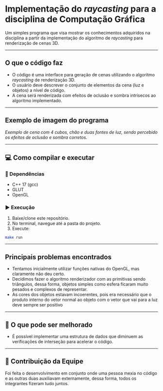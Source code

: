 # Implementação do <i>raycasting</i> para a disciplina de Computação Gráfica

Um simples programa que visa mostrar os conhecimentos adquiridos na disciplina a partir da implementação do algoritmo de <i>raycasting</i> para renderização de cenas 3D.

---

## O que o código faz
- O código é uma interface para geração de cenas utilizando o algoritmo <i>raycasting</i> de renderização 3D.
- O usuário deve descrever o conjunto de elementos da cena (luz e objetos) a nível de código.
- A cena será renderizada com efeitos de oclusão e sombra intrísecos ao algoritmo implementado.

---

## Exemplo de imagem do programa
<!-- ![Imagem do Programa](./screenshot.png) -->

*Exemplo de cena com 4 cubos, chão e duas fontes de luz, sendo percebido os efeitos de oclusão e sombra corretos.*

---

## 💻 Como compilar e executar

### 🔧 Dependências
- C++ 17 (gcc)
- GLUT
- OpenGL

### ▶️ Execução
1. Baixe/clone este repositório.
2. No terminal, navegue até a pasta do projeto.
3. Execute:
```bash
make run
```

---

## Principais problemas encontrados
- Tentamos inicialmente utilizar funções nativas do OpenGL, mas claramente não deu certo.
- Decidimos fazer o algoritmo renderizador com as primitivas sendo triângulos, dessa forma, objetos simples como esfera ficaram muito pesados e complexos de representar.
- As cores dos objetos estavam incoerentes, pois era necessário que o produto interno do vetor normal ao objeto com o vetor que vai para a luz deve sempre ser positivo

---

## 🔧 O que pode ser melhorado
- É possível implementar uma estrutura de dados que diminuem as verificações de interseção para acelerar o código.

---

## 👥 Contribuição da Equipe
Foi feita o desenvolvimento em conjunto onde uma pessoa mexia no código e as outras duas auxiliavam externamente, dessa forma, todos os integrantes fizeram tudo juntos.
